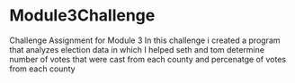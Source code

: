 # Module3Challenge
Challenge Assignment for Module 3 
In this challenge i created a program that analyzes election data in which I helped seth and tom determine number of votes that were cast from each county and percenatge of votes from each county
